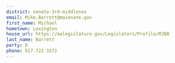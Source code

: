 ```yaml
---
district: senate-3rd-middlesex
email: Mike.Barrett@masenate.gov
first_name: Michael
hometown: Lexington
house_url: https://malegislature.gov/Legislators/Profile/MJB0
last_name: Barrett
party: D
phone: 617-722-1572
---
```

